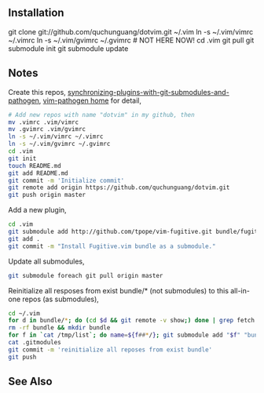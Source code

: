 Installation
------------

git clone git://github.com/quchunguang/dotvim.git ~/.vim
ln -s ~/.vim/vimrc ~/.vimrc
ln -s ~/.vim/gvimrc ~/.gvimrc # NOT HERE NOW!
cd .vim
git pull
git submodule init
git submodule update

Notes
-----

Create this repos, [synchronizing-plugins-with-git-submodules-and-pathogen][1], [vim-pathogen home][2] for detail,
```bash
# Add new repos with name "dotvim" in my github, then
mv .vimrc .vim/vimrc
mv .gvimrc .vim/gvimrc
ln -s ~/.vim/vimrc ~/.vimrc
ln -s ~/.vim/gvimrc ~/.gvimrc
cd .vim
git init
touch README.md
git add README.md
git commit -m 'Initialize commit'
git remote add origin https://github.com/quchunguang/dotvim.git
git push origin master
```
Add a new plugin,
```bash
cd .vim
git submodule add http://github.com/tpope/vim-fugitive.git bundle/fugitive
git add .
git commit -m "Install Fugitive.vim bundle as a submodule."
```
Update all submodules,
```bash
git submodule foreach git pull origin master
```
Reinitialize all resposes from exist bundle/* (not submodules) to this all-in-one repos (as submodules),
```bash
cd ~/.vim
for d in bundle/*; do (cd $d && git remote -v show;) done | grep fetch | awk '{print $2}' > /tmp/list
rm -rf bundle && mkdir bundle
for f in `cat /tmp/list`; do name=${f##*/}; git submodule add "$f" "bundle/${name%.git}"; done
cat .gitmodules
git commit -m 'reinitialize all reposes from exist bundle'
git push
```

See Also
--------

  [1]: http://vimcasts.org/episodes/synchronizing-plugins-with-git-submodules-and-pathogen/ "synchronizing-plugins-with-git-submodules-and-pathogen"
  [2]: https://github.com/tpope/vim-pathogen "vim-pathogen home"
